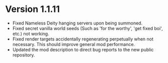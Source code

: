 # Version 1.1.11

- Fixed Nameless Deity hanging servers upon being summoned.
- Fixed secret vanilla world seeds (Such as 'for the worthy', 'get fixed boi', etc.) not working.
- Fixed render targets accidentally regenerating perpetually when not necessary. This should improve general mod performance.
- Updated the mod description to direct bug reports to the new public repository.